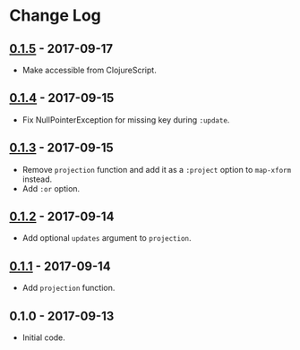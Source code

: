 # Change Log

## [0.1.5] - 2017-09-17
- Make accessible from ClojureScript.

## [0.1.4] - 2017-09-15
- Fix NullPointerException for missing key during `:update`.

## [0.1.3] - 2017-09-15
- Remove `projection` function and add it as a `:project` option to
  `map-xform` instead.
- Add `:or` option.

## [0.1.2] - 2017-09-14
- Add optional `updates` argument to `projection`.

## [0.1.1] - 2017-09-14
- Add `projection` function.

## 0.1.0 - 2017-09-13
- Initial code.

[0.1.5]: https://github.com/chrisjd-uk/mapx/compare/0.1.4...0.1.5
[0.1.4]: https://github.com/chrisjd-uk/mapx/compare/0.1.3...0.1.4
[0.1.3]: https://github.com/chrisjd-uk/mapx/compare/0.1.2...0.1.3
[0.1.2]: https://github.com/chrisjd-uk/mapx/compare/0.1.1...0.1.2
[0.1.1]: https://github.com/chrisjd-uk/mapx/compare/0.1.0...0.1.1
